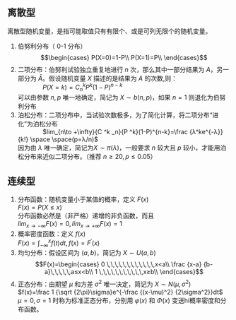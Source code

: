 ## 离散型
离散型随机变量，是指可能取值只有有限个、或是可列无限个的随机变量。
1. 伯努利分布（ 0-1 分布）
$$\begin{cases}
P(X=0)=1-P\\
P(X=1)=P\\
\end{cases}$$
2. 二项分布：伯努利试验独立重复地进行 $n$ 次，那么其中一部分结果为 $A$，另一部分为 $\bar A$。假设随机变量 $X$ 描述的是结果为 $A$ 的次数,则：\
&emsp;&emsp;&emsp;&emsp;$P(X=k)={C ^k _n}{P ^k}(1-P)^{n-k}$\
可以由参数 $n,p$ 唯一地确定，简记为 $X\sim b(n,p)$，如果 $n=1$ 则退化为伯努利分布
3. 泊松分布：二项分布中，当试验次数极多，为了简化计算，将二项分布“进化”为泊松分布\
&emsp;&emsp;&emsp;&emsp;$lim_{n\to +\infty}{C ^k _n}{P ^k}(1-P)^{n-k}=\frac {λ^ke^{-λ}} {k!} \space \space(p=λ/n)$\
因为由 $λ$ 唯一确定，简记为$X\sim π(λ)$，一般要求 $n$ 较大且 $p$ 较小，才能用泊松分布来近似二项分布。（推荐 $n≥20, p≤0.05$）

## 连续型
1. 分布函数：随机变量小于某值的概率，定义 $F(x)$\
$F(x)=P(X≤x)$\
分布函数必然是（非严格）递增的非负函数，而且\
$lim_{x\to-∞}F(x)=0,lim_{x\to+∞}F(x)=1$
2. 概率密度函数：定义 $f(x)$\
$F(x)=\int ^x _{-∞}f(t)dt,f(x)=F^{'}(x)$
3. 均匀分布：假设区间为 $(a,b)$，简记为 $X\sim U(a,b)$\
$$F(x)=\begin{cases}
0 \,\,\,\,\,\,\,\,\,\,\,\,x<a\\
\frac {x-a} {b-a}\,\,\,\,\,a≤x<b\\
1 \,\,\,\,\,\,\,\,\,\,\,x≥b\\
\end{cases}$$
4. 正态分布：由期望 $\mu$ 和方差 $\sigma^2$ 唯一决定，简记为 $X\sim N(\mu,\sigma^2)$\
$f(x)=\frac 1 {\sqrt {2\pi}\sigma}e^{-\frac {(x-\mu)^2} {2\sigma^2}}dt$\
$\mu=0,\sigma=1$ 时称为标准正态分布，分别用 $\varphi(x)$ 和 $\Phi(x)$ 变送hi概率密度和分布函数。